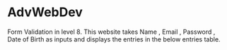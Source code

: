 # AdvWebDev
Form Validation in level 8. This website takes Name , Email , Password , Date of Birth as inputs and displays the entries in the below entries table.
